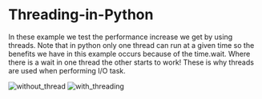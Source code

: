 # Threading-in-Python

In these example we test the performance increase we get by using threads.
Note that in python only one thread can run at a given time so the benefits we have in this example occurs because of the time.wait.
Where there is a wait in one thread the other starts to work!
These is why threads are used when performing I/O task.



![without_thread](https://user-images.githubusercontent.com/21143253/41505828-cdcf1d48-7219-11e8-8d2d-408040c485ce.png)
![with_threading](https://user-images.githubusercontent.com/21143253/41505829-ce07fdfc-7219-11e8-9935-506e0b6b9e88.png)
